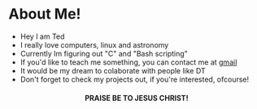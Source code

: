 # About Me!

- Hey I am Ted 
- I really love computers, linux and astronomy 
- Currently Im figuring out "C" and "Bash scripting" 
- If you'd like to teach me something, you can contact me at <a href="tedjoshissac@gmail.com">gmail</a>
- It would be my dream to colaborate with people like DT
- Don't forget to check my projects out, if you're interested, ofcourse!

<center> <h4> PRAISE BE TO JESUS CHRIST! </h4> </center>
